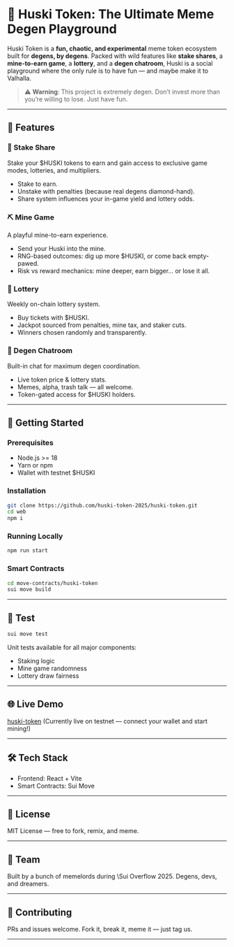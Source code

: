 # 🐶 Huski Token: The Ultimate Meme Degen Playground

Huski Token is a **fun, chaotic, and experimental** meme token ecosystem built for **degens, by degens**. Packed with wild features like **stake shares**, a **mine-to-earn game**, a **lottery**, and a **degen chatroom**, Huski is a social playground where the only rule is to have fun — and maybe make it to Valhalla.

> ⚠️ **Warning**: This project is extremely degen. Don’t invest more than you’re willing to lose. Just have fun.

---

## 🌟 Features

### 🧊 Stake Share

Stake your \$HUSKI tokens to earn and gain access to exclusive game modes, lotteries, and multipliers.

* Stake to earn.
* Unstake with penalties (because real degens diamond-hand).
* Share system influences your in-game yield and lottery odds.

### ⛏️ Mine Game

A playful mine-to-earn experience.

* Send your Huski into the mine.
* RNG-based outcomes: dig up more \$HUSKI, or come back empty-pawed.
* Risk vs reward mechanics: mine deeper, earn bigger… or lose it all.

### 🎰 Lottery

Weekly on-chain lottery system.

* Buy tickets with \$HUSKI.
* Jackpot sourced from penalties, mine tax, and staker cuts.
* Winners chosen randomly and transparently.

### 💬 Degen Chatroom

Built-in chat for maximum degen coordination.

* Live token price & lottery stats.
* Memes, alpha, trash talk — all welcome.
* Token-gated access for \$HUSKI holders.

---

## 🚀 Getting Started

### Prerequisites

* Node.js >= 18
* Yarn or npm
* Wallet with testnet \$HUSKI

### Installation

```bash
git clone https://github.com/huski-token-2025/huski-token.git
cd web
npm i
```

### Running Locally

```bash
npm run start
```

### Smart Contracts

```bash
cd move-contracts/huski-token
sui move build
```

---

## 🧪 Test

```bash
sui move test
```

Unit tests available for all major components:

* Staking logic
* Mine game randomness
* Lottery draw fairness

---

## 🌐 Live Demo

[huski-token](https://huski-token.com/)
(Currently live on testnet — connect your wallet and start mining!)

---

## 🛠️ Tech Stack

* Frontend: React + Vite
* Smart Contracts: Sui Move

---

## 📄 License

MIT License — free to fork, remix, and meme.

---

## 👑 Team

Built by a bunch of memelords during \Sui Overflow 2025.
Degens, devs, and dreamers.

---

## 🙌 Contributing

PRs and issues welcome. Fork it, break it, meme it — just tag us.

---
